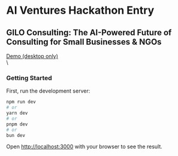 # AI Ventures Hackathon Entry

## GILO Consulting: The AI-Powered Future of Consulting for Small Businesses \& NGOs

[Demo (desktop only)](https://restorestaurants.com)
\
\

### Getting Started

First, run the development server:

```bash
npm run dev
# or
yarn dev
# or
pnpm dev
# or
bun dev
```

Open [http://localhost:3000](http://localhost:3000) with your browser to see the result.

